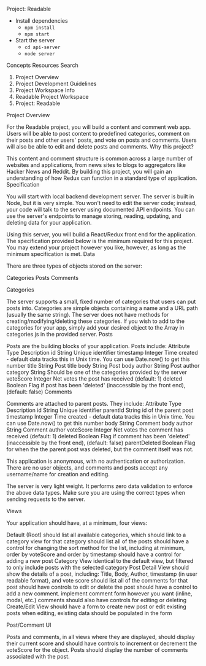 Project: Readable

* Install dependencies
    - `npm install`
    - `npm start`
* Start the server
    - `cd api-server`
    - `node server`    

Concepts
Resources
Search

1. Project Overview
2. Project Development Guidelines
3. Project Workspace Info
4. Readable Project Workspace
5. Project: Readable

Project Overview

For the Readable project, you will build a content and comment web app. Users will be able to post content to predefined categories, comment on their posts and other users' posts, and vote on posts and comments. Users will also be able to edit and delete posts and comments.
Why this project?

This content and comment structure is common across a large number of websites and applications, from news sites to blogs to aggregators like Hacker News and Reddit. By building this project, you will gain an understanding of how Redux can function in a standard type of application.
Specification

You will start with local backend development server. The server is built in Node, but it is very simple. You won't need to edit the server code; instead, your code will talk to the server using documented API endpoints. You can use the server's endpoints to manage storing, reading, updating, and deleting data for your application.

Using this server, you will build a React/Redux front end for the application. The specification provided below is the minimum required for this project. You may extend your project however you like, however, as long as the minimum specification is met.
Data

There are three types of objects stored on the server:

Categories
Posts
Comments

Categories

The server supports a small, fixed number of categories that users can put posts into. Categories are simple objects containing a name and a URL path (usually the same string). The server does not have methods for creating/modifying/deleting these categories. If you wish to add to the categories for your app, simply add your desired object to the Array in categories.js in the provided server.
Posts

Posts are the building blocks of your application. Posts include:
Attribute 	Type 	Description
id 	String 	Unique identifier
timestamp 	Integer 	Time created - default data tracks this in Unix time. You can use Date.now() to get this number
title 	String 	Post title
body 	String 	Post body
author 	String 	Post author
category 	String 	Should be one of the categories provided by the server
voteScore 	Integer 	Net votes the post has received (default: 1)
deleted 	Boolean 	Flag if post has been 'deleted' (inaccessible by the front end), (default: false)
Comments

Comments are attached to parent posts. They include:
Attribute 	Type 	Description
id 	String 	Unique identifier
parentId 	String 	id of the parent post
timestamp 	Integer 	Time created - default data tracks this in Unix time. You can use Date.now() to get this number
body 	String 	Comment body
author 	String 	Comment author
voteScore 	Integer 	Net votes the comment has received (default: 1)
deleted 	Boolean 	Flag if comment has been 'deleted' (inaccessible by the front end), (default: false)
parentDeleted 	Boolean 	Flag for when the the parent post was deleted, but the comment itself was not.

This application is anonymous, with no authentication or authorization. There are no user objects, and comments and posts accept any username/name for creation and editing.

The server is very light weight. It performs zero data validation to enforce the above data types. Make sure you are using the correct types when sending requests to the server.

Views

Your application should have, at a minimum, four views:

Default (Root)
    should list all available categories, which should link to a category view for that category
    should list all of the posts
    should have a control for changing the sort method for the list, including at minimum, order by voteScore and order by timestamp
    should have a control for adding a new post
Category View
    identical to the default view, but filtered to only include posts with the selected category
Post Detail View
    should show the details of a post, including: Title, Body, Author, timestamp (in user readable format), and vote score
    should list all of the comments for that post
    should have controls to edit or delete the post
    should have a control to add a new comment.
    implement comment form however you want (inline, modal, etc.)
    comments should also have controls for editing or deleting
Create/Edit View
    should have a form to create new post or edit existing posts
    when editing, existing data should be populated in the form

Post/Comment UI

Posts and comments, in all views where they are displayed, should display their current score and should have controls to increment or decrement the voteScore for the object. Posts should display the number of comments associated with the post.

